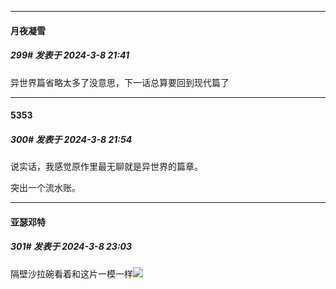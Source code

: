 ﻿
*****

####  月夜凝雪  
##### 299#       发表于 2024-3-8 21:41

异世界篇省略太多了没意思，下一话总算要回到现代篇了


*****

####  5353  
##### 300#       发表于 2024-3-8 21:54

说实话，我感觉原作里最无聊就是异世界的篇章。

突出一个流水账。


*****

####  亚瑟邓特  
##### 301#       发表于 2024-3-8 23:03

隔壁沙拉碗看着和这片一模一样<img src="https://static.saraba1st.com/image/smiley/face2017/067.png" referrerpolicy="no-referrer">


